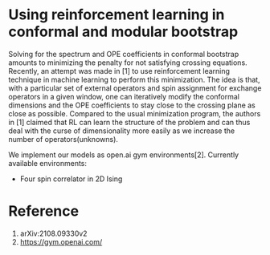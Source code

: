 # Using reinforcement learning in conformal and modular bootstrap

Solving for the spectrum and OPE coefficients in conformal bootstrap amounts to minimizing the penalty for not satisfying crossing equations. Recently, an attempt was made in [1] to use reinforcement learning technique in machine learning to perform this minimization. The idea is that, with a particular set of external operators and spin assignment for exchange operators in a given window, one can iteratively modify the conformal dimensions and the OPE coefficients to stay close to the crossing plane as close as possible. Compared to the usual minimization program, the authors in [1] claimed that RL can learn the structure of the problem and can thus deal with the curse of dimensionality more easily as we increase the number of operators(unknowns).

We implement our models as open.ai gym environments[2]. Currently available environments:
* Four spin correlator in 2D Ising



# Reference

1. arXiv:2108.09330v2
3. https://gym.openai.com/